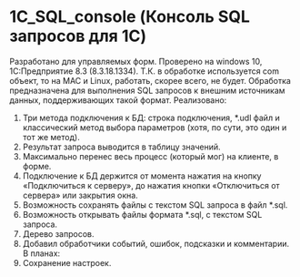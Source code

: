 # 1C_SQL_console (Консоль SQL запросов для 1С)

Разработано для управляемых форм. 
Проверено на windows 10, 1С:Предприятие 8.3 (8.3.18.1334).
Т.К. в обработке используется com объект, то на MAC и Linux, работать, скорее всего, не будет.
Обработка предназначена для выполнения SQL запросов к внешним источникам данных, поддерживающих такой формат.
Реализовано:
1.	Три метода подключения к БД: строка подключения, *.udl файл и классический метод выбора параметров (хотя, по сути, это один и тот же метод).
2.	Результат запроса выводится в таблицу значений.
3.	Максимально перенес весь процесс (который мог) на клиенте, в форме.
4.	Подключение к БД держится от момента нажатия на кнопку «Подключиться к серверу», до нажатия кнопки «Отключиться от сервера» или закрытия окна.
5.	Возможность сохранять файлы с текстом SQL запроса в файл *.sql.
6.	Возможность открывать файлы формата *.sql, с текстом SQL запроса.
7.	Дерево запросов.
8.	Добавил обработчики событий, ошибок, подсказки и комментарии.
В планах:
1.	Сохранение настроек.
